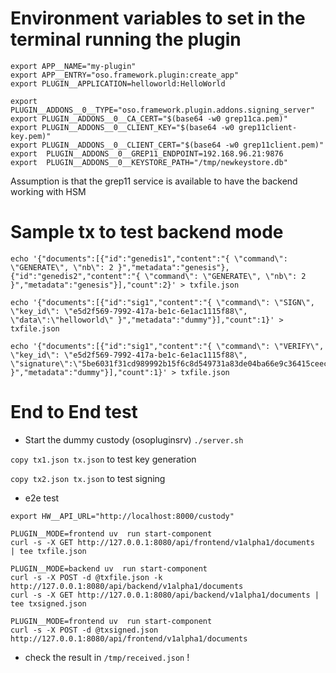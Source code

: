 # Environment variables to set in the terminal running the plugin
```
export APP__NAME="my-plugin"
export APP__ENTRY="oso.framework.plugin:create_app"
export PLUGIN__APPLICATION=helloworld:HelloWorld

export PLUGIN__ADDONS__0__TYPE="oso.framework.plugin.addons.signing_server"
export PLUGIN__ADDONS__0__CA_CERT="$(base64 -w0 grep11ca.pem)"
export PLUGIN__ADDONS__0__CLIENT_KEY="$(base64 -w0 grep11client-key.pem)"
export PLUGIN__ADDONS__0__CLIENT_CERT="$(base64 -w0 grep11client.pem)"
export  PLUGIN__ADDONS__0__GREP11_ENDPOINT=192.168.96.21:9876
export  PLUGIN__ADDONS__0__KEYSTORE_PATH="/tmp/newkeystore.db"
```
Assumption is that the grep11 service is available to have the backend working with HSM


# Sample tx to test backend mode

```
echo '{"documents":[{"id":"genedis1","content":"{ \"command\": \"GENERATE\", \"nb\": 2 }","metadata":"genesis"}, {"id":"genedis2","content":"{ \"command\": \"GENERATE\", \"nb\": 2 }","metadata":"genesis"}],"count":2}' > txfile.json

echo '{"documents":[{"id":"sig1","content":"{ \"command\": \"SIGN\", \"key_id\": \"e5d2f569-7992-417a-be1c-6e1ac1115f88\", \"data\":\"helloworld\" }","metadata":"dummy"}],"count":1}' > txfile.json

echo '{"documents":[{"id":"sig1","content":"{ \"command\": \"VERIFY\", \"key_id\": \"e5d2f569-7992-417a-be1c-6e1ac1115f88\", \"signature\":\"5be6031f31cd989992b15f6c8d549731a83de04ba66e9c36415ceec5963c018be34ebeab78d15908ba781a36f26d12ce380598e80854e03dab70fedd757f2114\",\"data\":\"helloworld\" }","metadata":"dummy"}],"count":1}' > txfile.json
```

# End to End test  

- Start the dummy custody (osopluginsrv) `./server.sh`

`copy tx1.json tx.json` to test key generation

`copy tx2.json tx.json` to test signing

- e2e test 
```
export HW__API_URL="http://localhost:8000/custody"

PLUGIN__MODE=frontend uv  run start-component
curl -s -X GET http://127.0.0.1:8080/api/frontend/v1alpha1/documents  | tee txfile.json
 
PLUGIN__MODE=backend uv  run start-component
curl -s -X POST -d @txfile.json -k http://127.0.0.1:8080/api/backend/v1alpha1/documents
curl -s -X GET http://127.0.0.1:8080/api/backend/v1alpha1/documents | tee txsigned.json

PLUGIN__MODE=frontend uv  run start-component
curl -s -X POST -d @txsigned.json http://127.0.0.1:8080/api/frontend/v1alpha1/documents
```

- check the result in `/tmp/received.json` !

